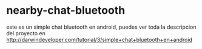 # nearby-chat-bluetooth
este es un simple chat bluetooth en android, puedes ver toda la descripcion del proyecto en http://darwindeveloper.com/tutorial/3/simple+chat+bluetooth+en+android
